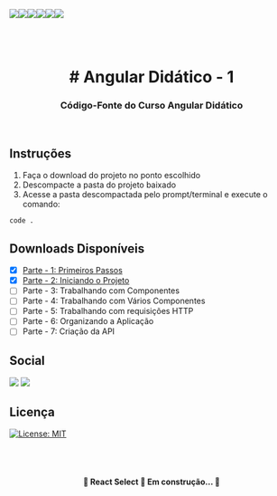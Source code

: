 

![](https://img.shields.io/badge/Angular-DD0031?style=for-the-badge&logo=angular&logoColor=white)![](https://img.shields.io/badge/TypeScript-007ACC?style=for-the-badge&logo=typescript&logoColor=white)![](https://img.shields.io/badge/HTML5-E34F26?style=for-the-badge&logo=html5&logoColor=white)![](https://img.shields.io/badge/Node.js-43853D?style=for-the-badge&logo=node.js&logoColor=white)![](https://img.shields.io/badge/CSS3-1572B6?style=for-the-badge&logo=css3&logoColor=white)![](https://img.shields.io/badge/Bootstrap-563D7C?style=for-the-badge&logo=bootstrap&logoColor=white)


<br/><br/>
<h1 align="center"> # Angular Didático - 1 </h1>
<h3 align="center"> Código-Fonte do Curso Angular Didático </h3>


<br/>

## Instruções
1. Faça o download do projeto no ponto escolhido
2. Descompacte a pasta do projeto baixado
3. Acesse a pasta descompactada pelo prompt/terminal e execute o comando:

```
code .
```

## Downloads Disponíveis

- [x] [Parte - 1: Primeiros Passos](https://github.com/aluiziomonteiro/angular-didatico-101/archive/4c0fbc0f0c9729df2bfaaa299a08621053fa5e30.zip)
- [x] [Parte - 2: Iniciando o Projeto](https://github.com/aluiziomonteiro/angular-didatico-101/archive/0e758d1662b192d1028689c93fab8e7ba305188a.zip)
- [ ] Parte - 3: Trabalhando com Componentes[]()
- [ ] Parte - 4: Trabalhando com Vários Componentes
- [ ] Parte - 5: Trabalhando com requisições HTTP
- [ ] Parte - 6: Organizando a Aplicação
- [ ] Parte - 7: Criação da API

## Social
<a href="https://www.youtube.com/channel/UCrGNdL0x8Za6OOGSknkbXXg"><img src="https://img.shields.io/badge/YouTube-%23FF0000.svg?style=for-the-badge&logo=YouTube&logoColor=white"></a>
<a href="https://www.linkedin.com/in/aluizio-monteiro/"><img src="https://img.shields.io/badge/linkedin-%230077B5.svg?style=for-the-badge&logo=linkedin&logoColor=white"></a>


## Licença

[![License: MIT](https://img.shields.io/badge/License-MIT-yellow.svg)](https://opensource.org/licenses/MIT)

<br/><br/>

<h4 align="center"> 
	🚧  React Select 🚀 Em construção...  🚧
</h4>